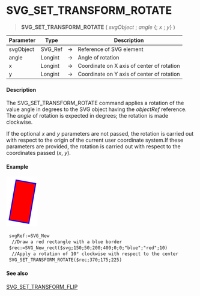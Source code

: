 # SVG_SET_TRANSFORM_ROTATE

>**SVG_SET_TRANSFORM_ROTATE** ( *svgObject* ; *angle* {; *x* ; *y*} )

| Parameter | Type |  | Description |
| --- | --- | --- | --- |
| svgObject | SVG_Ref | &#8594; | Reference of SVG element |
| angle | Longint | &#8594; | Angle of rotation |
| x | Longint | &#8594; | Coordinate on X axis of center of rotation |
| y | Longint | &#8594; | Coordinate on Y axis of center of rotation |



#### Description 

The SVG\_SET\_TRANSFORM\_ROTATE command applies a rotation of the value angle in degrees to the SVG object having the *objectRef* reference.  
The *angle* of rotation is expected in degrees; the rotation is made clockwise.

If the optional *x* and *y* parameters are not passed, the rotation is carried out with respect to the origin of the current user coordinate system.If these parameters are provided, the rotation is carried out with respect to the coordinates passed (*x*, *y*).

#### Example 

![](../images/pict194306.en.png)

```4d
 svgRef:=SVG_New
  //Draw a red rectangle with a blue border
 $rec:=SVG_New_rect($svg;150;50;200;400;0;0;"blue";"red";10)
  //Apply a rotation of 10° clockwise with respect to the center
 SVG_SET_TRANSFORM_ROTATE($rec;370;175;225)
```

#### See also 

[SVG\_SET\_TRANSFORM\_FLIP](SVG%5FSET%5FTRANSFORM%5FFLIP.md)  